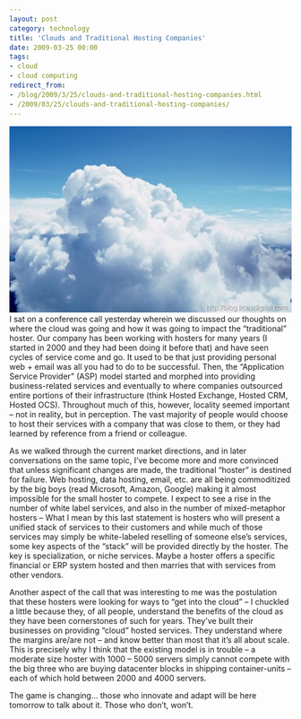 ```yaml
---
layout: post
category: technology
title: 'Clouds and Traditional Hosting Companies'
date: 2009-03-25 00:00
tags:
- cloud
- cloud computing
redirect_from:
- /blog/2009/3/25/clouds-and-traditional-hosting-companies.html
- /2009/03/25/clouds-and-traditional-hosting-companies/
---
```

<img alt='Clouds' src='/images/1220559416cloud_611A3CE5.jpg' class='blogimage img-responsive'>
I sat on a conference call yesterday wherein we discussed our thoughts on where 
the cloud was going and how it was going to impact the “traditional” hoster. 
Our company has been working with hosters for many  years (I started in 2000 and 
they had been doing it before that) and have seen cycles of service come and go. 
It used to be that just providing personal web + email was all you had to do to 
be successful. Then, the “Application Service Provider” (ASP) model started and 
morphed into providing business-related services and eventually to where 
companies outsourced entire portions of their infrastructure (think Hosted 
Exchange, Hosted CRM, Hosted OCS). Throughout much of this, however, locality 
seemed important – not in reality, but in perception. The vast majority of 
people would choose to host their services with a company that was close to 
them, or they had learned by reference from a friend or colleague.

As we walked through the current market directions, and in later conversations 
on the same topic, I’ve become more and more convinced that unless significant 
changes are made, the traditional “hoster” is destined for failure. Web hosting, 
data hosting, email, etc. are all being commoditized by the big boys (read 
Microsoft, Amazon, Google) making it almost impossible for the small hoster to 
compete. I expect to see a rise in the number of white label services, and also 
in the number of mixed-metaphor hosters – What I mean by this last statement is 
hosters who will present a unified stack of services to their customers and 
while much of those services may simply be white-labeled reselling of someone 
else’s services, some key aspects of the “stack” will be provided directly by 
the hoster. The key is specialization, or niche services. Maybe a hoster offers 
a specific financial or ERP system hosted and then marries that with services 
from other vendors.

Another aspect of the call that was interesting to me was the postulation that 
these hosters were looking for ways to “get into the cloud” – I chuckled a 
little because they, of all people, understand the benefits of the cloud as they 
have been cornerstones of such for years. They’ve built their businesses on 
providing “cloud” hosted services. They understand where the margins are/are 
not – and know better than most that it’s all about scale. This is precisely why 
I think that the existing model is in trouble – a moderate size hoster with 
1000 – 5000 servers simply cannot compete with the big three who are buying 
datacenter blocks in shipping container-units – each of which hold between 
2000 and 4000 servers.

The game is changing… those who innovate and adapt will be here tomorrow to talk 
about it. Those who don’t, won’t.
